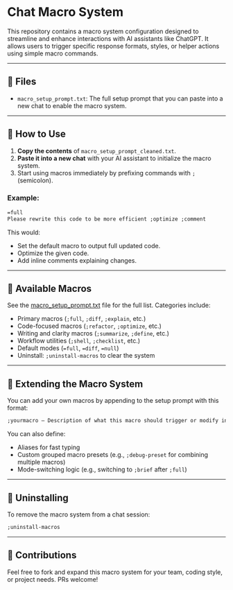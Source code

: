 
# Chat Macro System

This repository contains a macro system configuration designed to streamline and enhance interactions with AI assistants like ChatGPT. It allows users to trigger specific response formats, styles, or helper actions using simple macro commands.

---

## 📄 Files

- `macro_setup_prompt.txt`: The full setup prompt that you can paste into a new chat to enable the macro system.

---

## 🚀 How to Use

1. **Copy the contents** of `macro_setup_prompt_cleaned.txt`.
2. **Paste it into a new chat** with your AI assistant to initialize the macro system.
3. Start using macros immediately by prefixing commands with `;` (semicolon).

### Example:
```txt
=full
Please rewrite this code to be more efficient ;optimize ;comment
```

This would:
- Set the default macro to output full updated code.
- Optimize the given code.
- Add inline comments explaining changes.

---

## 🔧 Available Macros

See the [macro_setup_prompt.txt](macro_setup_prompt.txt) file for the full list. Categories include:
- Primary macros (`;full`, `;diff`, `;explain`, etc.)
- Code-focused macros (`;refactor`, `;optimize`, etc.)
- Writing and clarity macros (`;summarize`, `;define`, etc.)
- Workflow utilities (`;shell`, `;checklist`, etc.)
- Default modes (`=full`, `=diff`, `=null`)
- Uninstall: `;uninstall-macros` to clear the system

---

## 🧩 Extending the Macro System

You can add your own macros by appending to the setup prompt with this format:
```txt
;yourmacro – Description of what this macro should trigger or modify in behavior.
```

You can also define:
- Aliases for fast typing
- Custom grouped macro presets (e.g., `;debug-preset` for combining multiple macros)
- Mode-switching logic (e.g., switching to `;brief` after `;full`)

---

## 🧼 Uninstalling

To remove the macro system from a chat session:
```txt
;uninstall-macros
```

---

## 📢 Contributions

Feel free to fork and expand this macro system for your team, coding style, or project needs. PRs welcome!

